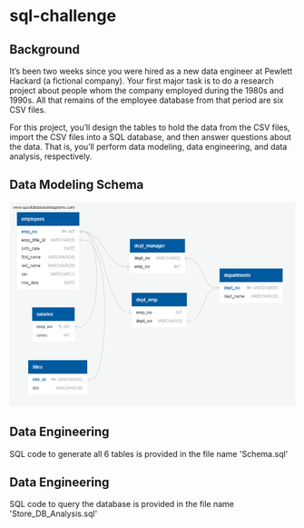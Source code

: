 # sql-challenge

## Background
It’s been two weeks since you were hired as a new data engineer at Pewlett Hackard (a fictional company). Your first major task is to do a research project about people whom the company employed during the 1980s and 1990s. All that remains of the employee database from that period are six CSV files.

For this project, you’ll design the tables to hold the data from the CSV files, import the CSV files into a SQL database, and then answer questions about the data. That is, you’ll perform data modeling, data engineering, and data analysis, respectively.

## Data Modeling Schema
![image failed to load](DB_Scheme.Pewlett_Hackard_Employees_1980to2000.png)

## Data Engineering
SQL code to generate all 6 tables is provided in the file name 'Schema.sql'

## Data Engineering
SQL code to query the database is provided in the file name 'Store_DB_Analysis.sql'
